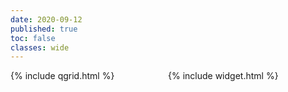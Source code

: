 ```yaml
---
date: 2020-09-12
published: true
toc: false
classes: wide
---
```

<!-- QGrid embedding -->
<div class="row">
<div style="float: right; width: 50%;">
{% include widget.html %}
</div>
<div style="float: left; width: 50%;">
{% include qgrid.html %}
</div>
</div>


